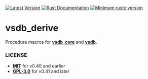 [![Latest Version](https://img.shields.io/crates/v/vsdb_derive.svg)](https://crates.io/crates/vsdb_derive)
[![Rust Documentation](https://img.shields.io/badge/api-rustdoc-blue.svg)](https://docs.rs/vsdb_derive)
[![Minimum rustc version](https://img.shields.io/badge/rustc-1.60+-lightgray.svg)](https://github.com/rust-random/rand#rust-version-requirements)

# vsdb_derive

Procedure macros for [**vsdb_core**](https://crates.io/crates/vsdb_core) and [**vsdb**](https://crates.io/crates/vsdb).

### LICENSE

- [**MIT**](https://choosealicense.com/licenses/mit) for v0.40 and earlier
- [**GPL-3.0**](../LICENSE) for v0.41 and later
